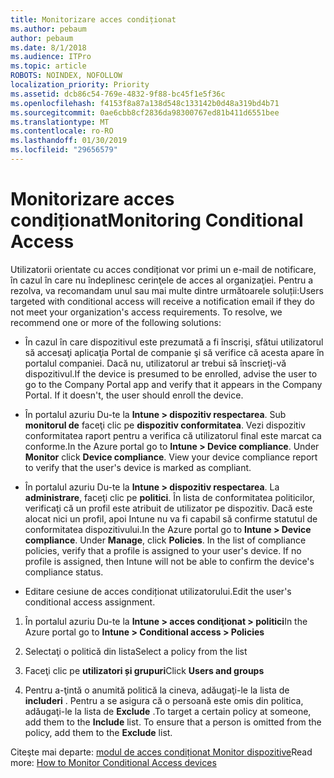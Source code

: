 ```yaml
---
title: Monitorizare acces condiționat
ms.author: pebaum
author: pebaum
ms.date: 8/1/2018
ms.audience: ITPro
ms.topic: article
ROBOTS: NOINDEX, NOFOLLOW
localization_priority: Priority
ms.assetid: dcb86c54-769e-4832-9f88-bc45f1e5f36c
ms.openlocfilehash: f4153f8a87a138d548c133142b0d48a319bd4b71
ms.sourcegitcommit: 0ae6cbb8cf2836da98300767ed81b411d6551bee
ms.translationtype: MT
ms.contentlocale: ro-RO
ms.lasthandoff: 01/30/2019
ms.locfileid: "29656579"
---
```

# <a name="monitoring-conditional-access"></a><span data-ttu-id="7b36b-102">Monitorizare acces condiționat</span><span class="sxs-lookup"><span data-stu-id="7b36b-102">Monitoring Conditional Access</span></span>

<span data-ttu-id="7b36b-p101">Utilizatorii orientate cu acces condiționat vor primi un e-mail de notificare, în cazul în care nu îndeplinesc cerinţele de acces al organizaţiei. Pentru a rezolva, va recomandam unul sau mai multe dintre următoarele soluții:</span><span class="sxs-lookup"><span data-stu-id="7b36b-p101">Users targeted with conditional access will receive a notification email if they do not meet your organization's access requirements. To resolve, we recommend one or more of the following solutions:</span></span>
  
- <span data-ttu-id="7b36b-p102">În cazul în care dispozitivul este prezumată a fi înscrişi, sfătui utilizatorul să accesaţi aplicaţia Portal de companie şi să verifice că acesta apare în portalul companiei. Dacă nu, utilizatorul ar trebui să înscrieţi-vă dispozitivul.</span><span class="sxs-lookup"><span data-stu-id="7b36b-p102">If the device is presumed to be enrolled, advise the user to go to the Company Portal app and verify that it appears in the Company Portal. If it doesn't, the user should enroll the device.</span></span>
    
- <span data-ttu-id="7b36b-p103">În portalul azuriu Du-te la **Intune \> dispozitiv respectarea**. Sub **monitorul de** faceţi clic pe **dispozitiv conformitatea**. Vezi dispozitiv conformitatea raport pentru a verifica că utilizatorul final este marcat ca conforme.</span><span class="sxs-lookup"><span data-stu-id="7b36b-p103">In the Azure portal go to **Intune \> Device compliance**. Under **Monitor** click **Device compliance**. View your device compliance report to verify that the user's device is marked as compliant.</span></span> 
    
- <span data-ttu-id="7b36b-p104">În portalul azuriu Du-te la **Intune \> dispozitiv respectarea**. La **administrare**, faceţi clic pe **politici**. În lista de conformitatea politicilor, verificaţi că un profil este atribuit de utilizator pe dispozitiv. Dacă este alocat nici un profil, apoi Intune nu va fi capabil să confirme statutul de conformitatea dispozitivului.</span><span class="sxs-lookup"><span data-stu-id="7b36b-p104">In the Azure portal go to **Intune \> Device compliance**. Under **Manage**, click **Policies**. In the list of compliance policies, verify that a profile is assigned to your user's device. If no profile is assigned, then Intune will not be able to confirm the device's compliance status.</span></span> 
    
- <span data-ttu-id="7b36b-114">Editare cesiune de acces condiționat utilizatorului.</span><span class="sxs-lookup"><span data-stu-id="7b36b-114">Edit the user's conditional access assignment.</span></span>
    
1. <span data-ttu-id="7b36b-115">În portalul azuriu Du-te la **Intune \> acces condiţionat \> politici**</span><span class="sxs-lookup"><span data-stu-id="7b36b-115">In the Azure portal go to **Intune \> Conditional access \> Policies**</span></span>
    
2. <span data-ttu-id="7b36b-116">Selectaţi o politică din lista</span><span class="sxs-lookup"><span data-stu-id="7b36b-116">Select a policy from the list</span></span>
    
3. <span data-ttu-id="7b36b-117">Faceţi clic pe **utilizatori și grupuri**</span><span class="sxs-lookup"><span data-stu-id="7b36b-117">Click **Users and groups**</span></span>
    
4. <span data-ttu-id="7b36b-p105">Pentru a-ţintă o anumită politică la cineva, adăugaţi-le la lista de **includeri** . Pentru a se asigura că o persoană este omis din politica, adăugaţi-le la lista de **Exclude** .</span><span class="sxs-lookup"><span data-stu-id="7b36b-p105">To target a certain policy at someone, add them to the **Include** list. To ensure that a person is omitted from the policy, add them to the **Exclude** list.</span></span> 
    
<span data-ttu-id="7b36b-120">Citeşte mai departe: [modul de acces condiționat Monitor dispozitive](https://docs.microsoft.com/intune/conditional-access-exchange-monitor)</span><span class="sxs-lookup"><span data-stu-id="7b36b-120">Read more: [How to Monitor Conditional Access devices](https://docs.microsoft.com/intune/conditional-access-exchange-monitor)</span></span>
  

